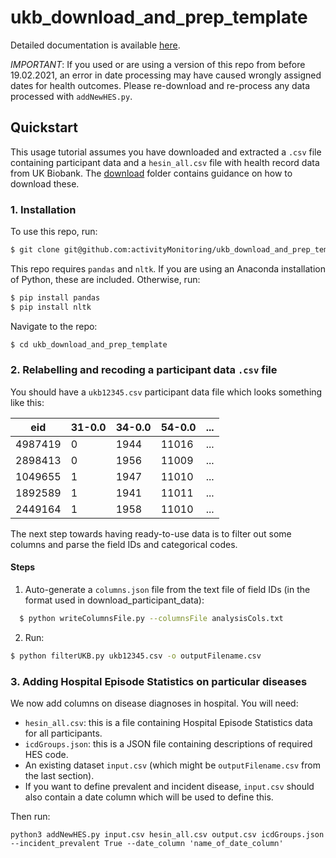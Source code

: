 # ukb_download_and_prep_template

Detailed documentation is available [here](https://ukb-download-and-prep-template.readthedocs.io/).

*IMPORTANT*: If you used or are using a version of this repo from before 19.02.2021, an error in date processing may have caused wrongly assigned dates for health outcomes. Please re-download and re-process any data processed with `addNewHES.py`. 

## Quickstart
This usage tutorial assumes you have downloaded and extracted a `.csv` file containing participant data and a `hesin_all.csv` file with health record data from UK Biobank. The [download](https://github.com/activityMonitoring/ukb_download_and_prep_template/download) folder contains guidance on how to download these. 

### 1. Installation 

To use this repo, run: 
  ```Bash
  $ git clone git@github.com:activityMonitoring/ukb_download_and_prep_template
  ```
 
This repo requires `pandas` and `nltk`. If you are using an Anaconda installation of Python, these are included. Otherwise, run: 
  ```Bash
  $ pip install pandas
  $ pip install nltk
  ```

Navigate to the repo: 
  ```Bash
  $ cd ukb_download_and_prep_template
  ```

### 2. Relabelling and recoding a participant data `.csv` file 
You should have a `ukb12345.csv` participant data file which looks something like this:

| eid     | 31-0.0 | 34-0.0 | 54-0.0 |   ...
|---------|--------|--------|--------|--------
| 4987419 | 0      | 1944   | 11016  |   ...
| 2898413 | 0      | 1956   | 11009  |   ...
| 1049655 | 1      | 1947   | 11010  |   ...
| 1892589 | 1      | 1941   | 11011  |   ...
| 2449164 | 1      | 1958   | 11010  |   ...

The next step towards having ready-to-use data is to filter out some columns and parse the field IDs and categorical codes. 
#### Steps

1. Auto-generate a `columns.json` file from the text file of field IDs (in the format used in download_participant_data):
```Bash
  $ python writeColumnsFile.py --columnsFile analysisCols.txt 
 ```
2. Run:
```Bash
$ python filterUKB.py ukb12345.csv -o outputFilename.csv
```
### 3. Adding Hospital Episode Statistics on particular diseases
We now add columns on disease diagnoses in hospital. 
You will need: 
 - `hesin_all.csv`: this is a file containing Hospital Episode Statistics data for all participants. 
 - `icdGroups.json`: this is a JSON file containing descriptions of required HES code. 
 - An existing dataset `input.csv` (which might be `outputFilename.csv` from the last section). 
 - If you want to define prevalent and incident disease, `input.csv` should also contain a date column which will be used to define this. 

Then run: 
```
python3 addNewHES.py input.csv hesin_all.csv output.csv icdGroups.json --incident_prevalent True --date_column 'name_of_date_column'
```

